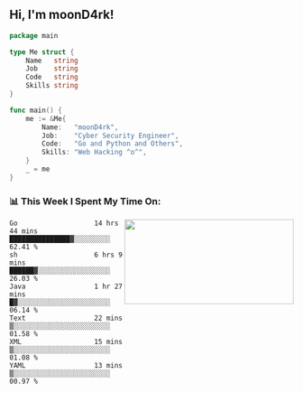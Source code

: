 <h2> Hi, I'm moonD4rk!</h2>

```go
package main

type Me struct {
	Name   string
	Job    string
	Code   string
	Skills string
}

func main() {
	me := &Me{
		Name:   "moonD4rk",
		Job:    "Cyber Security Engineer",
		Code:   "Go and Python and Others",
		Skills: "Web Hacking ^o^",
	}
	_ = me
}
```

<h3>📊 This Week I Spent My Time On:</h3>
<img align='right' src="https://github-readme-stats.vercel.app/api?username=moond4rk&show_icons=true&theme=radical", width="300" height="150">

<!--START_SECTION:waka-->

```text
Go                   14 hrs 44 mins  ███████████████▓░░░░░░░░░   62.41 %
sh                   6 hrs 9 mins    ██████▓░░░░░░░░░░░░░░░░░░   26.03 %
Java                 1 hr 27 mins    █▓░░░░░░░░░░░░░░░░░░░░░░░   06.14 %
Text                 22 mins         ▒░░░░░░░░░░░░░░░░░░░░░░░░   01.58 %
XML                  15 mins         ▒░░░░░░░░░░░░░░░░░░░░░░░░   01.08 %
YAML                 13 mins         ▒░░░░░░░░░░░░░░░░░░░░░░░░   00.97 %
```

<!--END_SECTION:waka-->

